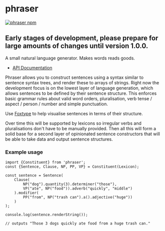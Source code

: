 # phraser
[![phraser npm](https://img.shields.io/npm/v/phraser.svg?style=flat-square)](https://www.npmjs.com/package/phraser)


## Early stages of development, please prepare for large amounts of changes until version 1.0.0.

A small natural language generator. Makes words reads goods.

- [API Documentation](https://blueflag.github.io/phraser/docs)

Phraser allows you to construct sentences using a syntax similar to sentence syntax trees, and render these to arrays of strings. Right now the development focus is on the lowest layer of language generation, which allows sentences to be defined by their sentence structure. This enforces basic grammar rules about valid word orders, pluralisation, verb tense / aspect / person / number and simple punctuation.

Use [Foxtype](https://foxtype.com/sentence-tree) to help visualise sentences in terms of their structure.

Over time this will be supported by lexicons so irregular verbs and pluralisations don't have to be manually provided. Then all this will form a solid base for a second layer of opinionated sentence constructors that will be able to take data and output sentence structures.

### Example usage

```
import {Constituent} from 'phraser';
const {Sentence, Clause, NP, PP, VP} = Constituent(Lexicon);

const sentence = Sentence(
    Clause(
        NP("dog").quantity(3).determiner("those"),
        VP("ate", NP("food")).adverb("quickly", "middle")
    ).modifier(
        PP("from", NP("trash can").a().adjective("huge"))
    )
);

console.log(sentence.renderString());

// outputs "Those 3 dogs quickly ate food from a huge trash can."

```
